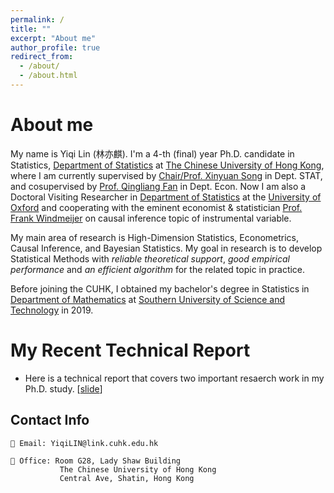 ```yaml
---
permalink: /
title: ""
excerpt: "About me"
author_profile: true
redirect_from: 
  - /about/
  - /about.html
---
```


# About me

My name is Yiqi Lin (林亦麒). I'm a 4-th (final) year Ph.D. candidate in Statistics, [Department of Statistics](https://www.sta.cuhk.edu.hk/default.aspx) at [The Chinese University of Hong Kong](https://www.cuhk.edu.hk), where I am currently supervised by [Chair/Prof. Xinyuan Song](https://www.sta.cuhk.edu.hk/peoples/xysong/) in Dept. STAT, and cosupervised by [Prof. Qingliang Fan](https://www.econ.cuhk.edu.hk/econ/en-gb/people/faculty?view=faculty&id=qlfan) in Dept. Econ. Now I am also a Doctoral Visiting Researcher in [Department of Statistics](https://www.stats.ox.ac.uk/) at the [University of Oxford](https://www.ox.ac.uk/) and cooperating with the eminent economist & statistician [Prof. Frank Windmeijer](https://www.stats.ox.ac.uk/all-people/professor-frank-windmeijer/) on causal inference topic of instrumental variable.

My main area of research is High-Dimension Statistics, Econometrics, Causal Inference, and Bayesian Statistics. My goal in research is to develop Statistical Methods with *reliable theoretical support*, *good empirical performance* and *an efficient algorithm* for the related topic in practice.

Before joining the CUHK, I obtained my bachelor's degree in Statistics in [Department of Mathematics](https://math.sustech.edu.cn/) at [Southern University of Science and Technology]([http://www.hdu.edu.cn/](https://sustech.edu.cn/index.html)) in 2019.

# My Recent Technical Report

* Here is a technical report that covers two important resaerch work in my Ph.D. study. [[slide](https://qoifoq.github.io/linyiqi.github.io/_pages/talk/Technical_Report.pdf)]

<!--## Research Interests:-->
<!-- 🎯 <span style="font-size:1.2em;"> Optimization </span>  | 🔍 <span style="font-size:1.2em;"> Inference </span> | -->


<!-- | ⛳ Methodology | 📘 Learning Theory |  💻 Software | 🕸️ Deep Learning | 🎖️ Ranking
| 🔓 Explainable AI | 🆙 RecSystems | 🧬 Biostatistics | 🎯 Optimization | -->

<!--| ⛳ Methodology |  💻 Software | -->


## Contact Info

    📧 Email: YiqiLIN@link.cuhk.edu.hk

    🏢 Office: Room G28, Lady Shaw Building
               The Chinese University of Hong Kong
               Central Ave, Shatin, Hong Kong

<!--## Professional Services
* [Editorial board reviewers](https://www.jmlr.org/editorial-board.html) (2020 - Present): [Journal of Machine Learning Research](https://www.jmlr.org/)
* Program committee: [AISTATS-2022 Top Reviewer](https://virtual.aistats.org/Conferences/2022/Reviewers), IJCAI-2021-->


<!-- I am a final year PhD student in the [Mathematic for Real-World Systems CDT](https://warwick.ac.uk/fac/sci/mathsys/) at the University of Warwick, where I am currently supervised by [Theo Damoulas](https://warwick.ac.uk/fac/sci/statistics/staff/academic-research/damoulas/), and previously by [Rich Savage](https://warwick.ac.uk/fac/cross_fac/zeeman_institute/staffv2/savage). I am also a Visiting Researcher at the London based [Alan Turing Institute](https://www.turing.ac.uk/), having previously done an enrichment year there. I have also completed a placement at [Prowler.io](https://www.prowler.io/) in Cambridge working with ST John and James Hensman on a research project. My main area of research is in Probabilistic Machine Learning. I work on developing novel modelling and inference methodolgies for probabilistic models, with a particular focus on Gaussian process models. -->





